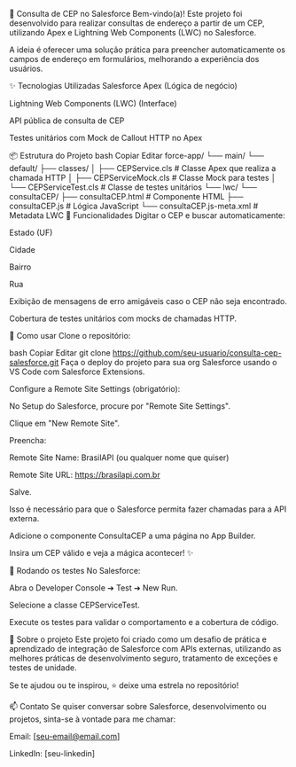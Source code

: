 🔎 Consulta de CEP no Salesforce
Bem-vindo(a)!
Este projeto foi desenvolvido para realizar consultas de endereço a partir de um CEP, utilizando Apex e Lightning Web Components (LWC) no Salesforce.

A ideia é oferecer uma solução prática para preencher automaticamente os campos de endereço em formulários, melhorando a experiência dos usuários.

✨ Tecnologias Utilizadas
Salesforce Apex (Lógica de negócio)

Lightning Web Components (LWC) (Interface)

API pública de consulta de CEP

Testes unitários com Mock de Callout HTTP no Apex

📦 Estrutura do Projeto
bash
Copiar
Editar
force-app/
 └── main/
      └── default/
           ├── classes/
           │     ├── CEPService.cls        # Classe Apex que realiza a chamada HTTP
           │     ├── CEPServiceMock.cls     # Classe Mock para testes
           │     └── CEPServiceTest.cls     # Classe de testes unitários
           └── lwc/
                 └── consultaCEP/
                       ├── consultaCEP.html  # Componente HTML
                       ├── consultaCEP.js     # Lógica JavaScript
                       └── consultaCEP.js-meta.xml # Metadata LWC
🎯 Funcionalidades
Digitar o CEP e buscar automaticamente:

Estado (UF)

Cidade

Bairro

Rua

Exibição de mensagens de erro amigáveis caso o CEP não seja encontrado.

Cobertura de testes unitários com mocks de chamadas HTTP.

🚀 Como usar
Clone o repositório:

bash
Copiar
Editar
git clone https://github.com/seu-usuario/consulta-cep-salesforce.git
Faça o deploy do projeto para sua org Salesforce usando o VS Code com Salesforce Extensions.

Configure a Remote Site Settings (obrigatório):

No Setup do Salesforce, procure por "Remote Site Settings".

Clique em "New Remote Site".

Preencha:

Remote Site Name: BrasilAPI (ou qualquer nome que quiser)

Remote Site URL: https://brasilapi.com.br

Salve.

Isso é necessário para que o Salesforce permita fazer chamadas para a API externa.

Adicione o componente ConsultaCEP a uma página no App Builder.

Insira um CEP válido e veja a mágica acontecer! ✨

🧪 Rodando os testes
No Salesforce:

Abra o Developer Console ➔ Test ➔ New Run.

Selecione a classe CEPServiceTest.

Execute os testes para validar o comportamento e a cobertura de código.

🙌 Sobre o projeto
Este projeto foi criado como um desafio de prática e aprendizado de integração de Salesforce com APIs externas, utilizando as melhores práticas de desenvolvimento seguro, tratamento de exceções e testes de unidade.

Se te ajudou ou te inspirou, ⭐ deixe uma estrela no repositório!

📫 Contato
Se quiser conversar sobre Salesforce, desenvolvimento ou projetos, sinta-se à vontade para me chamar:

Email: [seu-email@email.com]

LinkedIn: [seu-linkedin]